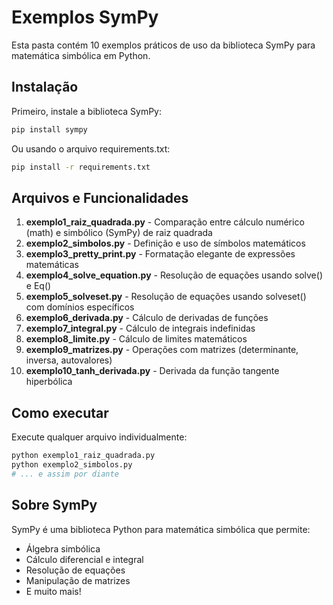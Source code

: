 # Exemplos SymPy

Esta pasta contém 10 exemplos práticos de uso da biblioteca SymPy para matemática simbólica em Python.

## Instalação

Primeiro, instale a biblioteca SymPy:

```bash
pip install sympy
```

Ou usando o arquivo requirements.txt:

```bash
pip install -r requirements.txt
```

## Arquivos e Funcionalidades

1. **exemplo1_raiz_quadrada.py** - Comparação entre cálculo numérico (math) e simbólico (SymPy) de raiz quadrada
2. **exemplo2_simbolos.py** - Definição e uso de símbolos matemáticos
3. **exemplo3_pretty_print.py** - Formatação elegante de expressões matemáticas
4. **exemplo4_solve_equation.py** - Resolução de equações usando solve() e Eq()
5. **exemplo5_solveset.py** - Resolução de equações usando solveset() com domínios específicos
6. **exemplo6_derivada.py** - Cálculo de derivadas de funções
7. **exemplo7_integral.py** - Cálculo de integrais indefinidas
8. **exemplo8_limite.py** - Cálculo de limites matemáticos
9. **exemplo9_matrizes.py** - Operações com matrizes (determinante, inversa, autovalores)
10. **exemplo10_tanh_derivada.py** - Derivada da função tangente hiperbólica

## Como executar

Execute qualquer arquivo individualmente:

```bash
python exemplo1_raiz_quadrada.py
python exemplo2_simbolos.py
# ... e assim por diante
```

## Sobre SymPy

SymPy é uma biblioteca Python para matemática simbólica que permite:
- Álgebra simbólica
- Cálculo diferencial e integral
- Resolução de equações
- Manipulação de matrizes
- E muito mais!
